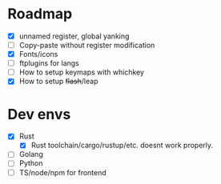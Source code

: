 # Roadmap
- [x] unnamed register, global yanking
- [ ] Copy-paste without register modification
- [X] Fonts/icons
- [ ] ftplugins for langs
- [ ] How to setup keymaps with whichkey
- [X] How to setup ~~flash~~/leap

# Dev envs
- [X] Rust
    - [X] Rust toolchain/cargo/rustup/etc. doesnt work properly.
- [ ] Golang
- [ ] Python
- [ ] TS/node/npm for frontend